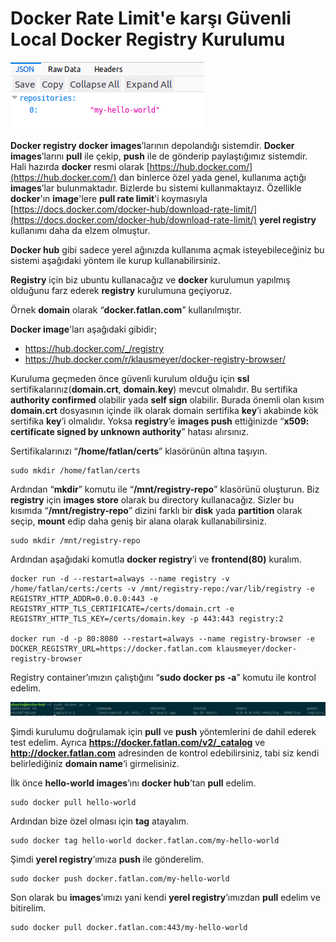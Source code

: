 # Docker Rate Limit'e karşı Güvenli Local Docker Registry Kurulumu

![Crepe](ss/dock-reg01.png)

**Docker registry docker images**’larının depolandığı sistemdir. **Docker images**’larını **pull** ile çekip, **push** ile de gönderip paylaştığımız sistemdir. Hali hazırda **docker** resmi olarak [https://hub.docker.com/](https://hub.docker.com/) dan binlerce özel yada genel, kullanıma açtığı **images**’lar bulunmaktadır. Bizlerde bu sistemi kullanmaktayız. Özellikle **docker**'ın **image**'lere **pull rate limit**'i koymasıyla [https://docs.docker.com/docker-hub/download-rate-limit/](https://docs.docker.com/docker-hub/download-rate-limit/) **yerel registry** kullanımı daha da elzem olmuştur.

**Docker hub** gibi sadece yerel ağınızda kullanıma açmak isteyebileceğiniz bu sistemi aşağıdaki yöntem ile kurup kullanabilirsiniz.

**Registry** için biz ubuntu kullanacağız ve **docker** kurulumun yapılmış olduğunu farz ederek **registry** kurulumuna geçiyoruz.

Örnek **domain** olarak “**docker.fatlan.com**” kullanılmıştır.

**Docker image**'ları aşağıdaki gibidir;

- https://hub.docker.com/_/registry
- https://hub.docker.com/r/klausmeyer/docker-registry-browser/

Kuruluma geçmeden önce güvenli kurulum olduğu için **ssl** sertifikalarınız(**domain.crt**, **domain.key**) mevcut olmalıdır. Bu sertifika **authority confirmed** olabilir yada **self sign** olabilir. Burada önemli olan kısım **domain.crt** dosyasının içinde ilk olarak domain sertifika **key**’i akabinde kök sertifika **key**’i olmalıdır. Yoksa **registry**’e **images push** ettiğinizde “**x509: certificate signed by unknown authority**” hatası alırsınız.

Sertifikalarınızı “**/home/fatlan/certs**” klasörünün altına taşıyın.

~~~
sudo mkdir /home/fatlan/certs
~~~

Ardından “**mkdir**” komutu ile “**/mnt/registry-repo**” klasörünü oluşturun. Biz **registry** için **images store** olarak bu directory kullanacağız. Sizler bu kısımda “**/mnt/registry-repo**” dizini farklı bir **disk** yada **partition** olarak seçip, **mount** edip daha geniş bir alana olarak kullanabilirsiniz.

~~~
sudo mkdir /mnt/registry-repo
~~~

Ardından aşağıdaki komutla **docker registry**’i ve **frontend(80)** kuralım.

~~~
docker run -d --restart=always --name registry -v /home/fatlan/certs:/certs -v /mnt/registry-repo:/var/lib/registry -e REGISTRY_HTTP_ADDR=0.0.0.0:443 -e REGISTRY_HTTP_TLS_CERTIFICATE=/certs/domain.crt -e REGISTRY_HTTP_TLS_KEY=/certs/domain.key -p 443:443 registry:2

docker run -d -p 80:8080 --restart=always --name registry-browser -e DOCKER_REGISTRY_URL=https://docker.fatlan.com klausmeyer/docker-registry-browser
~~~

Registry container’ımızın çalıştığını “**sudo docker ps -a**” komutu ile kontrol edelim.

![Crepe](ss/dock-reg02.png)

Şimdi kurulumu doğrulamak için **pull** ve **push** yöntemlerini de dahil ederek test edelim. Ayrıca **https://docker.fatlan.com/v2/_catalog** ve **http://docker.fatlan.com** adresinden de kontrol edebilirsiniz, tabi siz kendi belirlediğiniz **domain name**‘i girmelisiniz.

İlk önce **hello-world images**’ını **docker hub**’tan **pull** edelim.

~~~
sudo docker pull hello-world
~~~

Ardından bize özel olması için **tag** atayalım.

~~~
sudo docker tag hello-world docker.fatlan.com/my-hello-world
~~~

Şimdi **yerel registry**’ımıza **push** ile gönderelim.

~~~
sudo docker push docker.fatlan.com/my-hello-world
~~~

Son olarak bu **images**’ımızı yani kendi **yerel registry**’ımızdan **pull** edelim ve bitirelim.

~~~
sudo docker pull docker.fatlan.com:443/my-hello-world
~~~